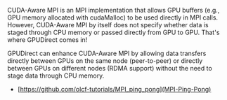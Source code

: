 CUDA-Aware MPI is an MPI implementation that allows GPU buffers (e.g., GPU memory allocated with cudaMalloc) 
to be used directly in MPI calls. However, CUDA-Aware MPI by itself does not specify whether data is staged 
through CPU memory or passed directly from GPU to GPU. That's where GPUDirect comes in!

GPUDirect can enhance CUDA-Aware MPI by allowing data transfers directly between GPUs 
on the same node (peer-to-peer) or directly between GPUs on different nodes (RDMA support) 
without the need to stage data through CPU memory.

- [https://github.com/olcf-tutorials/MPI_ping_pong](MPI-Ping-Pong)
